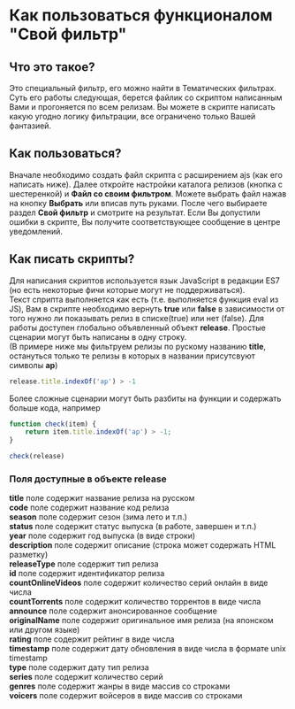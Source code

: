 # Как пользоваться функционалом "Свой фильтр"

## Что это такое?
Это специальный фильтр, его можно найти в Тематических фильтрах. Суть его работы следующая, берется файлик со скриптом написанным Вами и прогоняется по всем релизам.
Вы можете в скрипте написать какую угодно логику фильтрации, все ограничено только Вашей фантазией.

## Как пользоваться?
Вначале необходимо создать файл скрипта с расширением ajs (как его написать ниже). Далее откройте настройки каталога релизов (кнопка с шестеренкой) и **Файл со своим фильтром**. Можете выбрать файл нажав на 
кнопку **Выбрать** или вписав путь руками. После чего выбираете раздел **Свой фильтр** и смотрите на результат. Если Вы допустили ошибки в скрипте, Вы получите соответствующее сообщение в
центре уведомлений.

## Как писать скрипты?
Для написания скриптов используется язык JavaScript в редакции ES7 (но есть некоторые фичи которые могут не поддерживаться).  
Текст сприпта выполняется как есть (т.е. выполняется функция eval из JS), Вам в скрипте необходимо вернуть **true** или **false**
в зависимости от того нужно ли показывать релиз в списке(true) или нет (false). Для работы доступен глобально объявленный объект **release**.
Простые сценарии могут быть написаны в одну строку.  
(В примере ниже мы фильтруем релизы по рускому названию **title**, остануться только те релизы в которых в названии присутсвуют символы **ар**)

```js
release.title.indexOf('ар') > -1
```

Более сложные сценарии могут быть разбиты на функции и содержать больше кода, например

```js
function check(item) {
	return item.title.indexOf('ар') > -1;
}

check(release)
```

### Поля доступные в объекте release
**title** поле содержит название релиза на русском  
**code** поле содержит название код релиза  
**season** поле содержит сезон (зима лето и т.п.)  
**status** поле содержит статус выпуска (в работе, завершен и т.п.)  
**year** поле содержит год выпуска (в виде строки)  
**description** поле содержит описание (строка может содержать HTML разметку)  
**releaseType** поле содержит тип релиза  
**id** поле содержит идентификатор релиза  
**countOnlineVideos** поле содержит количество серий онлайн в виде числа  
**countTorrents** поле содержит количество торрентов в виде числа  
**announce** поле содержит анонсированное сообщение  
**originalName** поле содержит оригинальное имя релиза (на японском или другом языке)  
**rating** поле содержит рейтинг в виде числа  
**timestamp** поле содержит дату обновления в виде числа в формате unix timestamp  
**type** поле содержит дату тип релиза  
**series** поле содержит количество серий  
**genres** поле содержит жанры в виде массив со строками  
**voicers** поле содержит войсеров в виде массив со строками
